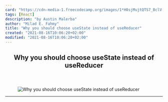 ```yaml
---
card: "https://cdn-media-1.freecodecamp.org/images/1*H0sjMujtQTS7_BclV-vCTA.png"
tags: [React]
description: "by Austin Malerba"
author: "Milad E. Fahmy"
title: "Why you should choose useState instead of useReducer"
created: "2021-08-16T10:06:20+02:00"
modified: "2021-08-16T10:06:20+02:00"
---
```

<div class="site-wrapper">
<main id="site-main" class="site-main outer">
<div class="inner">
<article class="post-full post tag-react tag-javascript tag-web-development tag-web-design tag-tech ">
<header class="post-full-header">
<h1 class="post-full-title">Why you should choose useState instead of useReducer</h1>
</header>
<figure class="post-full-image">
<picture>
<source media="(max-width: 700px)" sizes="1px" srcset="data:image/gif;base64,R0lGODlhAQABAIAAAAAAAP///yH5BAEAAAAALAAAAAABAAEAAAIBRAA7 1w">
<source media="(min-width: 701px)" sizes="(max-width: 800px) 400px,
(max-width: 1170px) 700px,
1400px" srcset="https://cdn-media-1.freecodecamp.org/images/1*H0sjMujtQTS7_BclV-vCTA.png 300w,
https://cdn-media-1.freecodecamp.org/images/1*H0sjMujtQTS7_BclV-vCTA.png 600w,
https://cdn-media-1.freecodecamp.org/images/1*H0sjMujtQTS7_BclV-vCTA.png 1000w,
https://cdn-media-1.freecodecamp.org/images/1*H0sjMujtQTS7_BclV-vCTA.png 2000w">
<img onerror="this.style.display='none'" src="https://cdn-media-1.freecodecamp.org/images/1*H0sjMujtQTS7_BclV-vCTA.png" alt="Why you should choose useState instead of useReducer">
</picture>
</figure>
<section class="post-full-content">
<div class="post-content medium-migrated-article">
</div>
<hr>
</section>
</article>
</div>
</main>
</div>
<!-- Google Tag Manager (noscript) -->
<!-- End Google Tag Manager (noscript) -->
